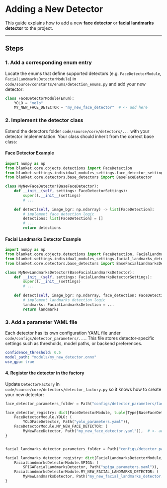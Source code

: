 # Adding a New Detector

This guide explains how to add a new **face detector** or **facial landmarks detector** to the project.

---

## Steps

### 1. Add a corresponding enum entry
Locate the enums that define supported detectors (e.g. `FaceDetectorModule`, `FacialLandmarksDetectorModule`) in 
`code/source/constants/enums/detection_enums.py` and add your new detector:

```python
class FaceDetectorModule(Enum):
    YOLO = "yolo"
    MY_NEW_FACE_DETECTOR = "my_new_face_detector"  # <- add here
```

### 2. Implement the detector class
Extend the detectors folder `code/source/core/detectors/...` with your detector implementation.
Your class should inherit from the correct base class:

#### Face Detector Example
```python
import numpy as np
from blanket.core.objects.detections import FaceDetection
from blanket.settings.individual_modules_settings.face_detector_settings import FaceDetectorSettings
from blanket.core.detectors.base_detectors import BaseFaceDetector

class MyNewFaceDetector(BaseFaceDetector):
    def __init__(self, settings: FaceDetectorSettings):
        super().__init__(settings)
        # ...
    
    def detect(self, image_bgr: np.ndarray) -> list[FaceDetection]:
        # implement face detection logic
        detections: list[FaceDetection] = []
        # ...
        return detections
```

#### Facial Landmarks Detector Example
```python
import numpy as np
from blanket.core.objects.detections import FaceDetection, FacialLandmarksDetection
from blanket.settings.individual_modules_settings.facial_landmarks_detector_settings import FacialLandmarksDetectorSettings 
from blanket.core.detectors.base_detectors import BaseFacialLandmarksDetector

class MyNewLandmarksDetector(BaseFacialLandmarksDetector):
    def __init__(self, settings: FacialLandmarksDetectorSettings):
        super().__init__(settings)
        # ...
    
    def detect(self, image_bgr: np.ndarray, face_detection: FaceDetection) -> FacialLandmarksDetection:
        # implement landmarks detection logic
        landmarks: FacialLandmarksDetection = ...
        return landmarks
```

### 3. Add a parameter YAML file
Each detector has its own configuration YAML file under `code/configs/detector_parameters/...`.
This file stores detector-specific settings such as thresholds, model paths, or backend preferences.

```yaml
confidence_threshold: 0.5
model_path: "models/my_new_detector.onnx"
use_gpu: true
```

#### 4. Register the detector in the factory
Update `DetectorFactory` in `code/source/core/detectors/detector_factory.py` so it knows how to create your new detector:

```python
face_detector_parameters_folder = Path("configs/detector_parameters/face_detector_parameters")

face_detector_registry: dict[FaceDetectorModule, tuple[Type[BaseFaceDetector], Path]] = {
    FaceDetectorModule.YOLO: (
        YOLOFaceDetector, Path("yolo_parameters.yaml")),
    FaceDetectorModule.MY_NEW_FACE_DETECTOR: (
        MyNewFaceDetector, Path("my_new_face_detector.yaml")),  # <- add here
}


facial_landmarks_detector_parameters_folder = Path("configs/detector_parameters/facial_landmarks_detector_parameters")

facial_landmarks_detector_registry: dict[FacialLandmarksDetectorModule, tuple[Type[BaseFacialLandmarksDetector], Path]] = {
    FacialLandmarksDetectorModule.SPIGA: (
        SPIGAFacialLandmarksDetector, Path("spiga_parameters.yaml")),
    FacialLandmarksDetectorModule.MY_NEW_FACIAL_LANDMARKS_DETECTOR: (
        MyNewLandmarksDetector, Path("my_new_facial_landmarks_detector.yaml")),  # <- add here
}
```
